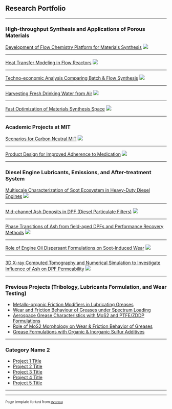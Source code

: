 ## Research Portfolio

---
### High-throughput Synthesis and Applications of Porous Materials 

[Development of Flow Chemistry Platform for Materials Synthesis](/parametric_sweep.md)
<img src="images/Reactor Schematic.JPG?raw=true"/>

---
[Heat Transfer Modeling in Flow Reactors](/parametric_sweep.md)
<img src="images/Parametric Sweep (2D - Temp) 5,15,60 min.gif?raw=true"/>

---
[Techno-economic Analysis Comparing Batch & Flow Synthesis](/pdf/sample_presentation.pdf)
<img src="images/TEA2.JPG?raw=true"/>

---
[Harvesting Fresh Drinking Water from Air](http://example.com/)
<img src="images/AWC1.JPG?raw=true"/>

---
[Fast Optimization of Materials Synthesis Space](/test_example.md)
<img src="images/NiBTDD1.JPG?raw=true"/>

---
### Academic Projects at MIT

[Scenarios for Carbon Neutral MIT](/carbon_neutral.md)
<img src="images/ScenarioA.JPG?raw=true"/>

---
[Product Design for Improved Adherence to Medication](/prod_design.md)
<img src="images/PD1.JPG?raw=true"/>

---
### Diesel Engine Lubricants, Emissions, and After-treatment System

[Multiscale Characterization of Soot Ecosystem in Heavy-Duty Diesel Engines](/carbon_neutral.md)
<img src="images/ScenarioA.JPG?raw=true"/>

---
[Mid-channel Ash Deposits in DPF (Diesel Particulate Filters)](/prod_design.md)
<img src="images/PD1.JPG?raw=true"/>

---
[Phase Transitions of Ash from field-aged DPFs and Performance Recovery Methods](/prod_design.md)
<img src="images/PD1.JPG?raw=true"/>

---
[Role of Engine Oil Dispersant Formulations on Soot-Induced Wear](/prod_design.md)
<img src="images/PD1.JPG?raw=true"/>

---
[3D X-ray Computed Tomography and Numerical Simulation to Investigate Influence of Ash on DPF Permeability](/prod_design.md)
<img src="images/PD1.JPG?raw=true"/>


---

### Previous Projects (Tribology, Lubricants Formulation, and Wear Testing)

- [Metallo-organic Friction Modifiers in Lubricating Greases](https://doi.org/10.1080/17515831.2018.1542790)
- [Wear and Friction Behaviour of Greases under Spectrum Loading](https://rc.library.uta.edu/uta-ir/handle/10106/25525)
- [Aerospace Grease Characteristics with MoS2 and PTFE/ZDDP Formulations](https://doi.org/10.3390/lubricants3040687)
- [Role of MoS2 Morphology on Wear & Friction Behavior of Greases](https://doi.org/10.1002/ls.1296)
- [Grease Formulations with Organic & Inorganic Sulfur Additives](https://doi.org/10.2474/trol.12.162)

---

### Category Name 2

- [Project 1 Title](/pdf/sample_presentation.pdf)
- [Project 2 Title](http://example.com/)
- [Project 3 Title](http://example.com/)
- [Project 4 Title](http://example.com/)
- [Project 5 Title](http://example.com/)

---


---
<p style="font-size:11px">Page template forked from <a href="https://github.com/evanca/quick-portfolio">evanca</a></p>
<!-- Remove above link if you don't want to attibute -->
